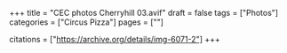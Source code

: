 +++
title = "CEC photos Cherryhill 03.avif"
draft = false
tags = ["Photos"]
categories = ["Circus Pizza"]
pages = [""]

citations = ["https://archive.org/details/img-6071-2"]
+++
